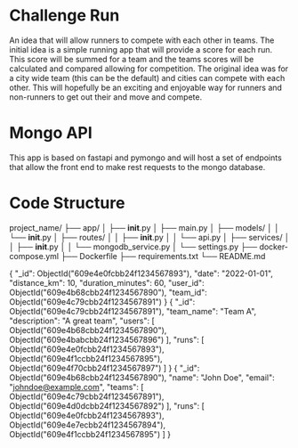 # Challenge Run
An idea that will allow runners to compete with each other in teams. The initial idea is a simple running app that will provide a score for each run. This score will be summed for a team and the teams scores will be calculated and compared allowing for competition. The original idea was for a city wide team (this can be the default) and cities can compete with each other. This will hopefully be an exciting and enjoyable way for runners and non-runners to get out their and move and compete. 

# Mongo API
This app is based on fastapi and pymongo and will host a set of endpoints that allow the front end to make rest requests to the mongo database.

# Code Structure
project_name/
├── app/
│   ├── __init__.py
│   ├── main.py
│   ├── models/
│   │   └── __init__.py
│   ├── routes/
│   │   ├── __init__.py
│   │   └── api.py
│   ├── services/
│   │   ├── __init__.py
│   │   └── mongodb_service.py
│   └── settings.py
├── docker-compose.yml
├── Dockerfile
├── requirements.txt
└── README.md


{
    "_id": ObjectId("609e4e0fcbb24f1234567893"),
    "date": "2022-01-01",
    "distance_km": 10,
    "duration_minutes": 60,
    "user_id": ObjectId("609e4b68cbb24f1234567890"),
    "team_id": ObjectId("609e4c79cbb24f1234567891")
}
{
    "_id": ObjectId("609e4c79cbb24f1234567891"),
    "team_name": "Team A",
    "description": "A great team",
    "users": [
        ObjectId("609e4b68cbb24f1234567890"),
        ObjectId("609e4babcbb24f1234567896")
    ],
    "runs": [
        ObjectId("609e4e0fcbb24f1234567893"),
        ObjectId("609e4f1ccbb24f1234567895"),
        ObjectId("609e4f70cbb24f1234567897")
    ]
}
{
    "_id": ObjectId("609e4b68cbb24f1234567890"),
    "name": "John Doe",
    "email": "johndoe@example.com",
    "teams": [
        ObjectId("609e4c79cbb24f1234567891"),
        ObjectId("609e4d0dcbb24f1234567892")
    ],
    "runs": [
        ObjectId("609e4e0fcbb24f1234567893"),
        ObjectId("609e4e7ecbb24f1234567894"),
        ObjectId("609e4f1ccbb24f1234567895")
    ]
}
